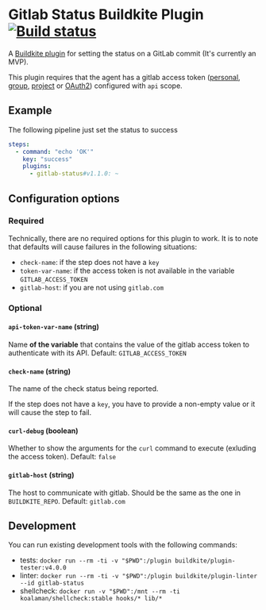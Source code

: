 # Gitlab Status Buildkite Plugin [![Build status](https://badge.buildkite.com/c8fbdc52eafaf1b5b9f74463c8b8736abad9895b7a825f6189.svg)](https://buildkite.com/buildkite/plugins-gitlab-status)

A [Buildkite plugin](https://buildkite.com/docs/agent/v3/plugins) for setting the status on a GitLab commit (It's currently an MVP).

This plugin requires that the agent has a gitlab access token ([personal](https://docs.gitlab.com/ee/user/profile/personal_access_tokens.html#personal-access-tokens), [group](https://docs.gitlab.com/ee/user/group/settings/group_access_tokens.html), [project](https://docs.gitlab.com/ee/user/project/settings/project_access_tokens.html) or [OAuth2](https://docs.gitlab.com/ee/api/oauth2.html)) configured with `api` scope.

## Example

The following pipeline just set the status to success

```yml
steps:
  - command: "echo 'OK'"
    key: "success"
    plugins:
      - gitlab-status#v1.1.0: ~
```

## Configuration options

### Required

Technically, there are no required options for this plugin to work. It is to note that defaults will cause failures in the following situations:

* `check-name`: if the step does not have a `key`
* `token-var-name`: if the access token is not available in the variable `GITLAB_ACCESS_TOKEN`
* `gitlab-host`: if you are not using `gitlab.com`

### Optional

#### `api-token-var-name` (string)

Name **of the variable** that contains the value of the gitlab access token to authenticate with its API. Default: `GITLAB_ACCESS_TOKEN`

#### `check-name` (string)

The name of the check status being reported.

If the step does not have a `key`, you have to provide a non-empty value or it will cause the step to fail.

#### `curl-debug` (boolean)

Whether to show the arguments for the `curl` command to execute (exluding the access token). Default: `false`

#### `gitlab-host` (string)

The host to communicate with gitlab. Should be the same as the one in `BUILDKITE_REPO`. Default: `gitlab.com`

## Development

You can run existing development tools with the following commands:

* tests: `docker run --rm -ti -v "$PWD":/plugin buildkite/plugin-tester:v4.0.0`
* linter: `docker run --rm -ti -v "$PWD":/plugin buildkite/plugin-linter --id gitlab-status`
* shellcheck: `docker run -v "$PWD":/mnt --rm -ti koalaman/shellcheck:stable hooks/* lib/*`
